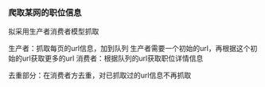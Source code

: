### 爬取某网的职位信息

拟采用生产者消费者模型抓取

生产者：抓取每页的url信息，加到队列
    生产者需要一个初始的url，再根据这个初始的url获取更多的url
消费者：根据队列的url获取职位详情信息


去重部分：在消费者方去重，对已抓取过的url信息不再抓取





